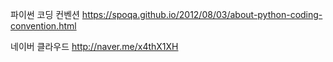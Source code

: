 파이썬 코딩 컨벤션
https://spoqa.github.io/2012/08/03/about-python-coding-convention.html


네이버 클라우드
http://naver.me/x4thX1XH
